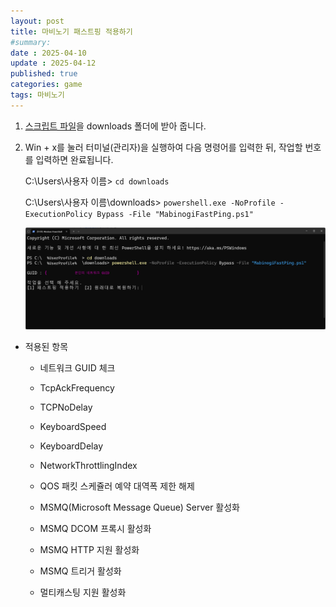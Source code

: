 ```yaml
---
layout: post
title: 마비노기 패스트핑 적용하기
#summary:
date : 2025-04-10
update : 2025-04-12
published: true
categories: game
tags: 마비노기
---
```

1. [스크립트 파일](/assets/MabinogiFastPing/MabinogiFastPing.ps1)을 downloads 폴더에 받아 줍니다.

2. Win + x를 눌러 터미널(관리자)을 실행하여 다음 명령어를 입력한 뒤, 작업할 번호를 입력하면 완료됩니다.

    C:\Users\사용자 이름> `cd downloads`

    C:\Users\사용자 이름\downloads> `powershell.exe -NoProfile -ExecutionPolicy Bypass -File "MabinogiFastPing.ps1"`
    
    ![](/assets/MabinogiFastPing/1.png)

- 적용된 항목

    - 네트워크 GUID 체크

    - TcpAckFrequency

    - TCPNoDelay

    - KeyboardSpeed

    - KeyboardDelay

    - NetworkThrottlingIndex

    - QOS 패킷 스케쥴러 예약 대역폭 제한 해제

    - MSMQ(Microsoft Message Queue) Server 활성화

    - MSMQ DCOM 프록시 활성화

    - MSMQ HTTP 지원 활성화

    - MSMQ 트리거 활성화

    - 멀티캐스팅 지원 활성화